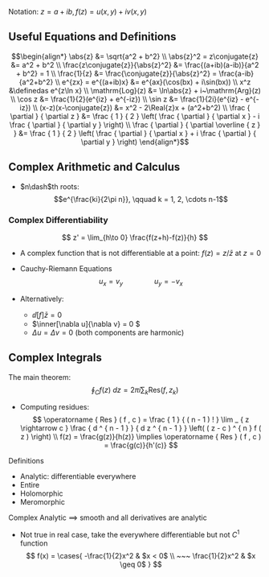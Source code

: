 Notation: $z = a + ib, f(z) = u(x,y) + iv(x,y)$

## Useful Equations and Definitions
$$\begin{align*}
\abs{z} &= \sqrt{a^2 + b^2} \\
\abs{z}^2 = z\conjugate{z} &= a^2 + b^2 \\
\frac{z\conjugate{z}}{\abs{z}^2} &= \frac{(a+ib)(a-ib)}{a^2 + b^2} = 1 \\
\frac{1}{z} &= \frac{\conjugate{z}}{\abs{z}^2} = \frac{a-ib}{a^2+b^2}
\\
e^{zx} = e^{(a+ib)x} &= e^{ax}(\cos(bx) + i\sin(bx)) \\
x^z &\definedas e^{z\ln x} \\
\mathrm{Log}(z) &= \ln\abs{z} + i~\mathrm{Arg}(z) \\
\cos z &= \frac{1}{2}(e^{iz} + e^{-iz}) \\
\sin z &= \frac{1}{2i}(e^{iz} - e^{-iz}) \\
(x-z)(x-\conjugate{z}) &= x^2 - 2\Real{z}x + (a^2+b^2)
\\
\frac { \partial } { \partial z } &= \frac { 1 } { 2 } \left( \frac { \partial } { \partial x } - i \frac { \partial } { \partial y } \right)
\\
\frac { \partial } { \partial \overline { z } } &= \frac { 1 } { 2 } \left( \frac { \partial } { \partial x } + i \frac { \partial } { \partial y } \right)
\end{align*}$$

## Complex Arithmetic and Calculus
- $n\dash$th roots:
$$e^{\frac{ki}{2\pi n}}, \qquad k = 1, 2, \cdots n-1$$

### Complex Differentiability
$$
z' = \lim_{h\to 0} \frac{f(z+h)-f(z)}{h}
$$
- A complex function that is not differentiable at a point: $f(z) = z/\bar{z}$ at $z=0$

- Cauchy-Riemann Equations
$$
u_x = v_y \hspace{4em}u_y = -v_x
$$
- Alternatively:
	- $\dd[f]{\bar z} = 0$
	- $\inner[\nabla u]{\nabla v}  = 0 $
	- $\Delta u = \Delta v = 0$ (both components are harmonic)


## Complex Integrals
The main theorem:
$$
\oint_C f(z)~dz = 2\pi i \sum_k \mathrm{Res}(f, z_k)
$$
- Computing residues:
$$
\operatorname { Res } ( f , c ) = \frac { 1 } { ( n - 1 ) ! } \lim _ { z \rightarrow c } \frac { d ^ { n - 1 } } { d z ^ { n - 1 } } \left( ( z - c ) ^ { n } f ( z ) \right) \\
f(z) = \frac{g(z)}{h(z)} \implies \operatorname { Res } ( f , c ) = \frac{g(c)}{h'(c)}
$$

Definitions
- Analytic: differentiable everywhere
- Entire
- Holomorphic
- Meromorphic

Complex Analytic $\implies$ smooth and all derivatives are analytic
- Not true in real case, take the everywhere differentiable but not $C^1$ function
$$
f(x) = \cases{
	-\frac{1}{2}x^2 & $x < 0$ \\ ~~~
	\frac{1}{2}x^2 & $x \geq 0$
}
$$
